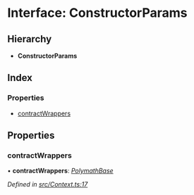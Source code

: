 # Interface: ConstructorParams

## Hierarchy

* **ConstructorParams**

## Index

### Properties

* [contractWrappers](_context_.constructorparams.md#contractwrappers)

## Properties

###  contractWrappers

• **contractWrappers**: *[PolymathBase](../classes/_polymathbase_.polymathbase.md)*

*Defined in [src/Context.ts:17](https://github.com/PolymathNetwork/polymath-sdk/blob/fb8c7c9/src/Context.ts#L17)*
